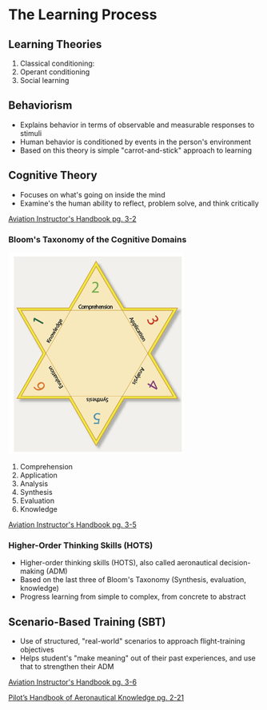 # The Learning Process

## Learning Theories

1. Classical conditioning: 
2. Operant conditioning
3. Social learning

## Behaviorism 

- Explains behavior in terms of observable and measurable responses to stimuli
- Human behavior is conditioned by events in the person's environment
- Based on this theory is simple "carrot-and-stick" approach to learning

## Cognitive Theory

- Focuses on what's going on inside the mind
- Examine's the human ability to reflect, problem solve, and think critically

[Aviation Instructor's Handbook pg. 3-2](/_referencs/AIH/3-2)

### Bloom's Taxonomy of the Cognitive Domains

![Bloom's Taxonomy](images/image-1.png)

1. Comprehension
2. Application
3. Analysis
4. Synthesis
5. Evaluation
6. Knowledge

[Aviation Instructor's Handbook pg. 3-5](/_referencs/AIH/3-5)

### Higher-Order Thinking Skills (HOTS)

- Higher-order thinking skills (HOTS), also called aeronautical decision-making (ADM)
- Based on the last three of Bloom's Taxonomy (Synthesis, evaluation, knowledge)
- Progress learning from simple to complex, from concrete to abstract

## Scenario-Based Training  (SBT)

- Use of structured, "real-world" scenarios to approach flight-training objectives
- Helps student's "make meaning" out of their past experiences, and use that to strengthen their ADM

[Aviation Instructor's Handbook pg. 3-6](/_referencs/AIH/3-6)

[Pilot’s Handbook of Aeronautical Knowledge pg. 2-21](/_references/PHAK/2-21)